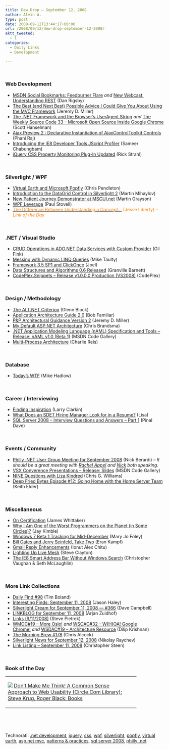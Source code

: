```yaml
---
title: Dew Drop – September 12, 2008
author: Alvin A.
type: post
date: 2008-09-12T13:44:17+00:00
url: /2008/09/12/dew-drop-september-12-2008/
aktt_tweeted:
  - 1
categories:
  - Daily Links
  - Development

---
```

</p> 

&#160;

### Web Development

  * <a target="_blank" href="http://www.danrigsby.com/blog/index.php/2008/09/11/msdn-social-bookmarks-feedburner-flare/">MSDN Social Bookmarks: Feedburner Flare</a>&#160;_and_&#160;<a target="_blank" href="http://www.danrigsby.com/blog/index.php/2008/09/11/new-webcast-understanding-rest/">New Webcast: Understanding REST</a> (Dan Rigsby)
  * <a target="_blank" href="http://codebetter.com/blogs/jeremy.miller/archive/2008/09/11/the-best-and-next-best-possible-advice-i-could-give-you-about-using-the-mvc-framework.aspx">The Best (and Next Best) Possible Advice I Could Give You About Using the MVC Framework</a> (Jeremy D. Miller)
  * <a target="_blank" href="http://www.hanselman.com/blog/TheNETFrameworkAndTheBrowsersUserAgentString.aspx">The .NET Framework and the Browser&#8217;s UserAgent String</a>&#160;_and_&#160;<a target="_blank" href="http://www.hanselman.com/blog/TheWeeklySourceCode33MicrosoftOpenSourceInsideGoogleChrome.aspx">The Weekly Source Code 33 &#8211; Microsoft Open Source Inside Google Chrome</a> (Scott Hanselman)
  * <a target="_blank" href="http://blogs.msdn.com/phaniraj/archive/2008/09/12/ajax-preview-2-declarative-instantiation-of-ajaxcontroltoolkit-controls.aspx">Ajax Preview 2 : Declarative Instantiation of AjaxControlToolkit Controls</a> (Phani Raj)
  * <a target="_blank" href="http://blogs.msdn.com/ie/archive/2008/09/11/introducing-the-ie8-developer-tools-jscript-profiler.aspx">Introducing the IE8 Developer Tools JScript Profiler</a> (Sameer Chabungbam)
  * <a target="_blank" href="http://west-wind.com/weblog/posts/478985.aspx">jQuery CSS Property Monitoring Plug-In Updated</a> (Rick Strahl)

&#160;

### Silverlight / WPF

  * <a target="_blank" href="http://blogs.msdn.com/virtualearth/archive/2008/09/11/virtual-earth-and-microsoft-popfly.aspx">Virtual Earth and Microsoft Popfly</a> (Chris Pendleton)
  * <a target="_blank" href="http://www.silverlightshow.net/items/Introduction-to-the-DataGrid-control-in-Silverlight-2.aspx">Introduction to the DataGrid Control in Silverlight 2</a> (Martin Mihaylov)
  * <a target="_blank" href="http://blogs.msdn.com/mgrayson/archive/2008/09/11/new-patient-journey-demonstrator-at-mscui-net.aspx">New Patient Journey Demonstrator at MSCUI.net</a> (Martin Grayson)
  * <a target="_blank" href="http://www.paulstovell.com/blog/wpf-leverage">WPF Leverage</a> (Paul Stovell)
  * <a target="_blank" href="http://silverlight.net/blogs/jesseliberty/archive/2008/09/12/the-difference-between-understanding-a-concept.aspx"><font color="#ff8000">The Difference Between Understanding a Concept&#8230;</font></a> <font color="#ff8000">(Jesse Liberty) <em>– Link of the Day</em></font>

&#160;

### .NET / Visual Studio

  * <a target="_blank" href="http://dotnet.dzone.com/news/crud-operations-adonet-data-se">CRUD Operations in ADO.NET Data Services with Custom Provider</a> (Gil Fink)
  * <a target="_blank" href="http://mtaulty.com/CommunityServer/blogs/mike_taultys_blog/archive/2008/09/11/10745.aspx">Messing with Dynamic LINQ Queries</a> (Mike Taulty)
  * <a target="_blank" href="http://blogs.msdn.com/publicsector/archive/2008/09/12/framework-3-5-sp1-and-clickonce.aspx">Framework 3.5 SP1 and ClickOnce</a> (Joel)
  * <a target="_blank" href="http://msmvps.com/blogs/gbarnett/archive/2008/09/12/data-structures-and-algorithms-0-6-released.aspx">Data Structures and Algorithms 0.6 Released</a> (Granville Barnett)
  * <a target="_blank" href="http://www.codeplex.com/cpsnippets/Release/ProjectReleases.aspx?ReleaseId=17193">CodePlex.Snippets &#8211; Release v1.0.0.0 Production (VS2008)</a> (CodePlex)

&#160;

### Design / Methodology

  * <a target="_blank" href="http://blogs.msdn.com/gblock/archive/2008/09/11/the-alt-net-criterion.aspx">The ALT.NET Criterion</a> (Glenn Block)
  * <a target="_blank" href="http://blogs.msdn.com/bobfamiliar/archive/2008/09/11/application-architecture-guide-2-0.aspx">Application Architecture Guide 2.0</a> (Bob Familiar)
  * <a target="_blank" href="http://codebetter.com/blogs/jeremy.miller/archive/2008/09/11/p-amp-p-architectural-guidance-version-2.aspx">P&P Architectural Guidance Version 2</a> (Jeremy D. Miller)
  * <a target="_blank" href="http://elegantcode.com/2008/09/11/my-default-aspnet-architecture/">My Default ASP.NET Architecture</a> (Chris Brandsma)
  * <a target="_blank" href="http://code.msdn.microsoft.com/naml/Release/ProjectReleases.aspx?ReleaseId=1523">.NET Application Modeling Language (nAML) Specification and Tools &#8211; Release: nAML v1.0 (Beta 1)</a> (MSDN Code Gallery)
  * <a target="_blank" href="http://blog.chromium.org/2008/09/multi-process-architecture.html">Multi-Process Architecture</a> (Charlie Reis)

&#160;

### Database

  * <a target="_blank" href="http://mikehadlow.blogspot.com/2008/09/today-wtf.html">Today&#8217;s WTF</a> (Mike Hadlow)

&#160;

### Career / Interviewing

  * <a target="_blank" href="http://eraserandcrowbar.com/2008/09/11/FindingInspiration.aspx">Finding Inspiration</a> (Larry Clarkin)
  * <a target="_blank" href="http://blogs.msdn.com/jobsblog/archive/2008/09/11/what-does-an-sdet-hiring-manager-look-for-in-a-resume.aspx">What Does an SDET Hiring Manager Look for in a Resume?</a> (Lisa)
  * <a target="_blank" href="http://blog.sqlauthority.com/2008/09/12/sql-server-2008-interview-questions-and-answers-part-1/">SQL Server 2008 &#8211; Interview Questions and Answers &#8211; Part 1</a> (Pinal Dave)

&#160;

### Events / Community

  * <a target="_blank" href="http://www.coderjournal.com/2008/09/philly-net-user-group-meeting-for-september-2008/">Philly .NET User Group Meeting for September 2008</a> (Nick Berardi) _– It should be a great meeting with_ <a target="_blank" href="http://www.rachelappel.com/"><em>Rachel Appel</em></a> _and_ <a target="_blank" href="http://www.coderjournal.com/"><em>Nick</em></a> _both speaking._
  * <a target="_blank" href="http://code.msdn.microsoft.com/vsxconf/Release/ProjectReleases.aspx?ReleaseId=1521">VSX Converence Presentations &#8211; Release: Slides</a> (MSDN Code Gallery)
  * <a target="_blank" href="http://geekswithblogs.net/cwilliams/archive/2008/09/11/125103.aspx">NINE Questions with Liza Kindred</a> (Chris G. Williams)
  * <a target="_blank" href="http://keithelder.net/blog/archive/2008/09/12/Deep-Fried-Bytes-Episode-12-Going-Home-with-the-Home.aspx">Deep Fried Bytes Episode #12: Going Home with the Home Server Team</a> (Keith Elder)

&#160;

### Miscellaneous

  * <a target="_blank" href="http://blogs.msdn.com/james_whittaker/archive/2008/09/11/on-certificiation.aspx">On Certification</a> (James Whittaker)
  * <a target="_blank" href="http://theruntime.com/blogs/jaykimble/archive/2008/09/11/why-i-am-one-of-the-worst-programmers-on-the.aspx">Why I Am One of the Worst Programmers on the Planet (in Some Circles)?</a> (Jay Kimble)
  * <a target="_blank" href="http://blogs.zdnet.com/microsoft/?p=1582">Windows 7 Beta 1 Tracking for Mid-December</a> (Mary Jo Foley)
  * <a target="_blank" href="http://www.developerzen.com/2008/09/12/bill-gates-and-jerry-seinfeld-take-two/">Bill Gates and Jerry Seinfeld, Take Two</a> (Eran Kampf)
  * <a target="_blank" href="http://googlesystem.blogspot.com/2008/09/gmail-reply-enhancements.html">Gmail Reply Enhancements</a> (Ionut Alex Chitu)
  * <a target="_blank" href="http://blogs.msdn.com/stevecla01/archive/2008/09/11/lighting-up-live-mesh.aspx">Lighting Up Live Mesh</a> (Steve Clayton)
  * <a target="_blank" href="http://blogs.msdn.com/ie/archive/2008/09/11/the-ie8-smart-address-bar-without-windows-search.aspx">The IE8 Smart Address Bar Without Windows Search</a> (Christopher Vaughan & Seth McLaughlin)

&#160;

### More Link Collections

  * <a target="_blank" href="http://www.techtoolblog.com/archives/daily-find-98">Daily Find #98</a> (Tim Boland)
  * <a target="_blank" href="http://jasonhaley.com/blog/archive/2008/09/11/142261.aspx">Interesting Finds: September 11, 2008</a> (Jason Haley)
  * <a target="_blank" href="http://geekswithblogs.net/WynApseTechnicalMusings/archive/2008/09/11/125097.aspx">Silverlight Cream for September 11, 2008 &#8212; #366</a> (Dave Campbell)
  * <a target="_blank" href="http://www.arjansworld.com/2008/09/11/linkblog-for-september-11-2008/">LINKBLOG for September 11, 2008</a> (Arjan Zuidhof)
  * <a target="_blank" href="http://spietrek.blogspot.com/2008/09/links-9112008.html">Links (9/11/2008)</a> (Steve Pietrek)
  * <a target="_blank" href="http://itknowledgeexchange.techtarget.com/serviceendpoint/wmoc-sharp-19-more-oslo/">WMOC#19 &#8211; More Oslo!</a>&#160;_and_ <a target="_blank" href="http://itknowledgeexchange.techtarget.com/serviceendpoint/wsoac-sharp-whoa-google-chrome/">WSOAC#32 &#8211; W(H)OA! Google Chrome!</a>&#160;_and_ <a target="_blank" href="http://itknowledgeexchange.techtarget.com/serviceendpoint/wsdac-sharp-architecture-resource/">WSDAC#19 &#8211; Architecture Resource</a> (Dilip Krishnan)
  * <a target="_blank" href="http://blog.cwa.me.uk/2008/09/12/the-morning-brew-178/">The Morning Brew #178</a> (Chris Alcock)
  * <a target="_blank" href="http://www.silverlightshow.net/news/Silverlight-news-for-September-12-2008.aspx">Silverlight News for September 12, 2008</a> (Nikolay Raychev)
  * <a target="_blank" href="http://dotnetjunkies.com/WebLog/csteen/archive/2008/09/12/509595.aspx">Link Listing &#8211; September 11, 2008</a> (Christopher Steen)

&#160;

### Book of the Day

<div style="padding-bottom: 0px; margin: 0px; padding-left: 0px; padding-right: 0px; display: inline; float: none; padding-top: 0px" id="scid:7dc1bd33-94bd-46fd-a20b-0131235bcd47:ad0dba5a-0510-4ab3-8d0c-ca45d1deafed" class="wlWriterSmartContent">
  <table cellspacing="0" cellpadding="2" width="400" border="0" unselectable="on">
    <tr>
      <td valign="top" width="400">
        <p>
          <a title="Don't Make Me Think! A Common Sense Approach to Web Usability (Circle.Com Library): Steve Krug, Roger Black: Books" href="http://www.amazon.com/exec/obidos/ASIN/0789723107/alvinashcraft-20"><img data-recalc-dims="1" decoding="async" src="https://i0.wp.com/images.amazon.com/images/P/0789723107.01.MZZZZZZZ.jpg?w=660" border="0" align="left" style="float:left" />Don&#8217;t Make Me Think! A Common Sense Approach to Web Usability (Circle.Com Library): Steve Krug, Roger Black: Books</a>
        </p>
      </td>
    </tr>
  </table>
</div></p> </p> </p> </p> </p> </p> </p> </p> </p> </p> </p> </p> </p> </p> </p> </p> </p> </p> </p> </p> </p> </p> </p> </p> </p> </p> </p> </p> </p> </p> 

&#160;

<div style="padding-bottom: 0px; margin: 0px; padding-left: 0px; padding-right: 0px; display: inline; float: none; padding-top: 0px" id="scid:C16BAC14-9A3D-4c50-9394-FBFEF7A93539:346fc1e3-2a45-4cd1-8fb2-32560fd726e5" class="wlWriterSmartContent">
  <!--dotnetkickit-->
</div>

&#160;

<div style="padding-bottom: 0px; margin: 0px; padding-left: 0px; padding-right: 0px; display: inline; float: none; padding-top: 0px" id="scid:d7bf807d-7bb0-458a-811f-90c51817d5c2:22062513-5817-42d8-97c5-2478138b0d7a" class="wlWriterSmartContent">
  <p>
    <span class="TagSite">Technorati:</span> <a href="http://technorati.com/tag/.net+development" rel="tag" class="tag">.net development</a>, <a href="http://technorati.com/tag/jquery" rel="tag" class="tag">jquery</a>, <a href="http://technorati.com/tag/css" rel="tag" class="tag">css</a>, <a href="http://technorati.com/tag/wpf" rel="tag" class="tag">wpf</a>, <a href="http://technorati.com/tag/silverlight" rel="tag" class="tag">silverlight</a>, <a href="http://technorati.com/tag/popfly" rel="tag" class="tag">popfly</a>, <a href="http://technorati.com/tag/virtual+earth" rel="tag" class="tag">virtual earth</a>, <a href="http://technorati.com/tag/asp.net+mvc" rel="tag" class="tag">asp.net mvc</a>, <a href="http://technorati.com/tag/patterns+&+practices" rel="tag" class="tag">patterns & practices</a>, <a href="http://technorati.com/tag/sql+server+2008" rel="tag" class="tag">sql server 2008</a>, <a href="http://technorati.com/tag/philly+.net" rel="tag" class="tag">philly .net</a><br /><!-- StartInsertedTags: .net development, jquery, css, wpf, silverlight, popfly, virtual earth, asp.net mvc, patterns & practices, sql server 2008, philly .net :EndInsertedTags -->
  </p>
</div>